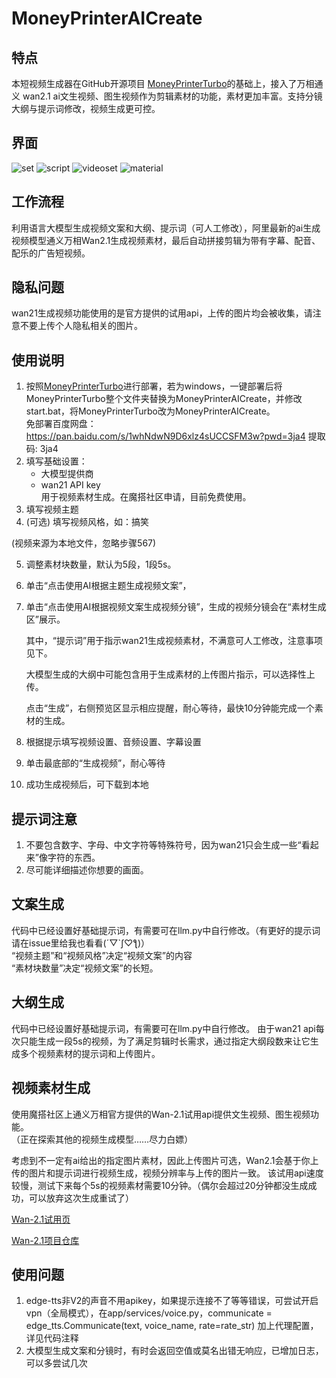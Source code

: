 # MoneyPrinterAICreate
## 特点
本短视频生成器在GitHub开源项目
[MoneyPrinterTurbo](https://github.com/harry0703/MoneyPrinterTurbo)的基础上，接入了万相通义 wan2.1 ai文生视频、图生视频作为剪辑素材的功能，素材更加丰富。支持分镜大纲与提示词修改，视频生成更可控。

## 界面
![set](https://github.com/user-attachments/assets/a39740fc-ba78-43a9-91c6-0be32312eef8)
![script](https://github.com/user-attachments/assets/e527bcc4-d9c8-4ef9-ad75-b182a8e7d009)
![videoset](https://github.com/user-attachments/assets/9ea38b4a-5341-42ea-b84f-5686ac1bbedc)
![material](https://github.com/user-attachments/assets/212d630c-df7a-4f76-bd44-2d2e1ae277ad)

## 工作流程
利用语言大模型生成视频文案和大纲、提示词（可人工修改），阿里最新的ai生成视频模型通义万相Wan2.1生成视频素材，最后自动拼接剪辑为带有字幕、配音、配乐的广告短视频。

## 隐私问题
wan21生成视频功能使用的是官方提供的试用api，上传的图片均会被收集，请注意不要上传个人隐私相关的图片。

## 使用说明
1. 按照[MoneyPrinterTurbo](https://github.com/harry0703/MoneyPrinterTurbo)进行部署，若为windows，一键部署后将MoneyPrinterTurbo整个文件夹替换为MoneyPrinterAICreate，并修改start.bat，将MoneyPrinterTurbo改为MoneyPrinterAICreate。  
   免部署百度网盘：https://pan.baidu.com/s/1whNdwN9D6xlz4sUCCSFM3w?pwd=3ja4 提取码: 3ja4
3. 填写基础设置：
   - 大模型提供商  
   - wan21 API key   
        用于视频素材生成。在魔搭社区申请，目前免费使用。  
4. 填写视频主题
5. (可选) 填写视频风格，如：搞笑
   
(视频来源为本地文件，忽略步骤567)  

5. 调整素材块数量，默认为5段，1段5s。
6. 单击“点击使用AI根据主题生成视频文案”，
7. 单击“点击使用AI根据视频文案生成视频分镜”，生成的视频分镜会在“素材生成区”展示。
   
   其中，“提示词”用于指示wan21生成视频素材，不满意可人工修改，注意事项见下。

    大模型生成的大纲中可能包含用于生成素材的上传图片指示，可以选择性上传。

    点击“生成”，右侧预览区显示相应提醒，耐心等待，最快10分钟能完成一个素材的生成。

8. 根据提示填写视频设置、音频设置、字幕设置

9. 单击最底部的“生成视频”，耐心等待
10. 成功生成视频后，可下载到本地

## 提示词注意
1. 不要包含数字、字母、中文字符等特殊符号，因为wan21只会生成一些“看起来”像字符的东西。
2. 尽可能详细描述你想要的画面。


## 文案生成
代码中已经设置好基础提示词，有需要可在llm.py中自行修改。（有更好的提示词请在issue里给我也看看(´▽`ʃ♡ƪ)）  
“视频主题”和“视频风格”决定“视频文案”的内容    
“素材块数量”决定“视频文案”的长短。

## 大纲生成
代码中已经设置好基础提示词，有需要可在llm.py中自行修改。 
由于wan21 api每次只能生成一段5s的视频，为了满足剪辑时长需求，通过指定大纲段数来让它生成多个视频素材的提示词和上传图片。

## 视频素材生成
使用魔搭社区上通义万相官方提供的Wan-2.1试用api提供文生视频、图生视频功能。  
（正在探索其他的视频生成模型……尽力白嫖）

考虑到不一定有ai给出的指定图片素材，因此上传图片可选，Wan2.1会基于你上传的图片和提示词进行视频生成，视频分辨率与上传的图片一致。
该试用api速度较慢，测试下来每个5s的视频素材需要10分钟。（偶尔会超过20分钟都没生成成功，可以放弃这次生成重试了）

[Wan-2.1试用页](https://modelscope.cn/studios/Wan-AI/Wan-2.1/summary)

[Wan-2.1项目仓库](https://github.com/Wan-Video/Wan2.1)

## 使用问题
1. edge-tts非V2的声音不用apikey，如果提示连接不了等等错误，可尝试开启vpn（全局模式），在app/services/voice.py，communicate = edge_tts.Communicate(text, voice_name, rate=rate_str) 加上代理配置，详见代码注释
2. 大模型生成文案和分镜时，有时会返回空值或莫名出错无响应，已增加日志，可以多尝试几次

